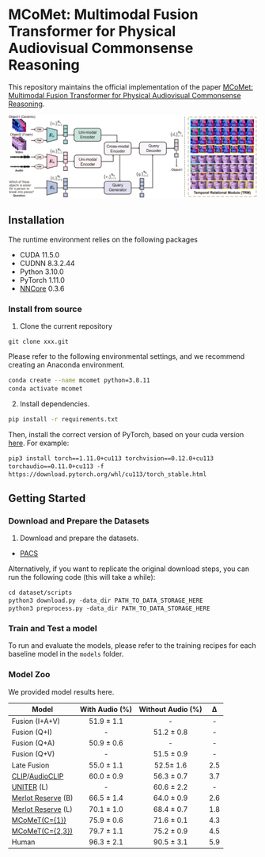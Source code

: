 # MCoMet: Multimodal Fusion Transformer for Physical Audiovisual Commonsense Reasoning

This repository maintains the official implementation of the paper [MCoMet: Multimodal Fusion Transformer for Physical Audiovisual Commonsense Reasoning](https://arxiv.org/). 


<p align="center"><img width="850" src='assets/overview.jpeg'/></p>


## Installation
The runtime environment relies on the following packages

- CUDA 11.5.0
- CUDNN 8.3.2.44
- Python 3.10.0
- PyTorch 1.11.0
- [NNCore](https://github.com/yeliudev/nncore) 0.3.6


### Install from source

1. Clone the current repository 
``` 
git clone xxx.git
```

Please refer to the following environmental settings, and we recommend creating an Anaconda environment.


```bash
conda create --name mcomet python=3.8.11
conda activate mcomet
```

2. Install dependencies.
```bash
pip install -r requirements.txt
```

Then, install the correct version of PyTorch, based on your cuda version [here](https://pytorch.org/get-started/locally/). For example:

```
pip3 install torch==1.11.0+cu113 torchvision==0.12.0+cu113 torchaudio==0.11.0+cu113 -f https://download.pytorch.org/whl/cu113/torch_stable.html
```

## Getting Started

### Download and Prepare the Datasets

1. Download and prepare the datasets.

- [PACS](https://drive.google.com/drive/folders/1TjOKBTU9dsytHJIb919V4wXFR1Zm5TsJ?usp=sharing)

Alternatively, if you want to replicate the original download steps, you can run the following code (this will take a while):
```
cd dataset/scripts
python3 download.py -data_dir PATH_TO_DATA_STORAGE_HERE
python3 preprocess.py -data_dir PATH_TO_DATA_STORAGE_HERE
```
### Train and Test a model
To run and evaluate the models, please refer to the training recipes for each baseline model in the `models` folder.

### Model Zoo

We provided model results here.

| **Model**                                                                                     | **With Audio (%)** | **Without Audio (%)** | **Δ** |
|-----------------------------------------------------------------------------------------------|:--------------------:|:-----------------------:|:--------------:|
| Fusion (I+A+V)                                                                                | 51.9 ± 1.1     | -                     | -            |
| Fusion (Q+I)                                                                                  | -                  | 51.2 ± 0.8        | -            |
| Fusion (Q+A)                                                                                  | 50.9 ± 0.6     | -                     | -            |
| Fusion (Q+V)                                                                                  | -                  | 51.5 ± 0.9        | -            |
| Late Fusion                                                                                   | 55.0 ± 1.1     | 52.5± 1.6         | 2.5          |
| [CLIP](https://github.com/openai/CLIP)/[AudioCLIP](https://github.com/AndreyGuzhov/AudioCLIP) | 60.0 ± 0.9     | 56.3 ± 0.7        | 3.7          |
| [UNITER](https://github.com/ChenRocks/UNITER) (L)                                             | -                  | 60.6 ± 2.2        | -            |
| [Merlot Reserve](https://github.com/rowanz/merlot_reserve) (B)                                | 66.5 ± 1.4     | 64.0 ± 0.9        | 2.6          |
| [Merlot Reserve](https://github.com/rowanz/merlot_reserve) (L)                                | 70.1 ± 1.0     | 68.4 ± 0.7        | 1.8          |
| [MCoMeT(C={1})](https://github.com/anonymous)                                                  | 75.9 ± 0.6     | 71.6 ± 0.1        | 4.3          |
| [MCoMeT(C={2,3})](https://github.com/anonymous)                                                | 79.7 ± 1.1     | 75.2 ± 0.9        | 4.5          |
| Human                                                                                         | 96.3 ± 2.1     | 90.5 ± 3.1        | 5.9          |